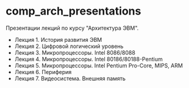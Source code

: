 # comp_arch_presentations
Презентации лекций по курсу "Архитектура ЭВМ".

* Лекция 1. История развития ЭВМ
* Лекция 2. Цифровой логический уровень
* Лекция 3. Микропроцессоры. Intel 8086/8088
* Лекция 4. Микропроцессоры. Intel 80186/80188-Pentium
* Лекция 5. Микропроцессоры. Intel Pentium Pro-Core, MIPS, ARM 
* Лекция 6. Периферия
* Лекция 7. Видеосистема. Внешняя память
